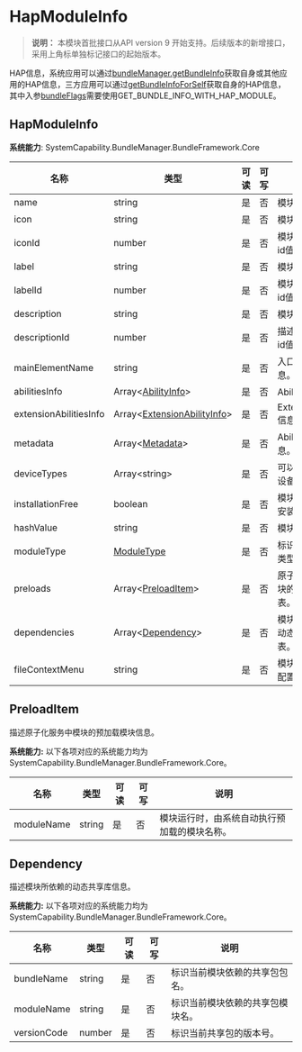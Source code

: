 # HapModuleInfo

> **说明：**
> 本模块首批接口从API version 9 开始支持。后续版本的新增接口，采用上角标单独标记接口的起始版本。

HAP信息，系统应用可以通过[bundleManager.getBundleInfo](js-apis-bundleManager.md#bundlemanagergetbundleinfo)获取自身或其他应用的HAP信息，三方应用可以通过[getBundleInfoForSelf](js-apis-bundleManager.md#bundlemanagergetbundleinfoforself)获取自身的HAP信息，其中入参[bundleFlags](js-apis-bundleManager.md#bundleflag)需要使用GET_BUNDLE_INFO_WITH_HAP_MODULE。

## HapModuleInfo

**系统能力**: SystemCapability.BundleManager.BundleFramework.Core

| 名称                              | 类型                                                         | 可读 | 可写 | 说明                 |
| --------------------------------- | ------------------------------------------------------------ | ---- | ---- | -------------------- |
| name                              | string                                                       | 是   | 否   | 模块名称。             |
| icon                              | string                                                       | 是   | 否   | 模块图标。             |
| iconId                            | number                                                       | 是   | 否   | 模块图标的资源id值。       |
| label                             | string                                                       | 是   | 否   | 模块标签。             |
| labelId                           | number                                                       | 是   | 否   | 模块标签的资源id值。       |
| description                       | string                                                       | 是   | 否   | 模块描述信息。         |
| descriptionId                     | number                                                       | 是   | 否   | 描述信息的资源id值。       |
| mainElementName                   | string                                                       | 是   | 否   | 入口ability信息。      |
| abilitiesInfo                     | Array\<[AbilityInfo](js-apis-bundleManager-abilityInfo.md)>         | 是   | 否   | Ability信息。          |
| extensionAbilitiesInfo            | Array\<[ExtensionAbilityInfo](js-apis-bundleManager-extensionAbilityInfo.md)> | 是   | 否   | ExtensionAbility信息。 |
| metadata                          | Array\<[Metadata](js-apis-bundleManager-metadata.md)>               | 是   | 否   | Ability的元信息。      |
| deviceTypes                       | Array\<string>                                               | 是   | 否   | 可以运行模块的设备类型。   |
| installationFree                  | boolean                                                      | 是   | 否   | 模块是否支持免安装。       |
| hashValue                         | string                                                       | 是   | 否   | 模块的Hash值。              |
| moduleType                        | [ModuleType](js-apis-bundleManager.md#moduletype)            | 是   | 否   | 标识当前模块的类型。      |
| preloads                          | Array\<[PreloadItem](#preloaditem)>                          | 是   | 否   | 原子化服务中模块的预加载列表。|
| dependencies                      | Array\<[Dependency](#dependency)>                            | 是   | 否   | 模块运行依赖的动态共享库列表。  |
| fileContextMenu                   | string                                                       | 是   | 否   | 模块的右键菜单配置。      |

## PreloadItem

描述原子化服务中模块的预加载模块信息。

 **系统能力:** 以下各项对应的系统能力均为SystemCapability.BundleManager.BundleFramework.Core。

| 名称      | 类型           | 可读 | 可写 | 说明                        |
| --------- | -------------- | ---- | ---- | --------------------------- |
|moduleName | string         | 是   | 否   | 模块运行时，由系统自动执行预加载的模块名称。|

## Dependency

描述模块所依赖的动态共享库信息。

 **系统能力:** 以下各项对应的系统能力均为SystemCapability.BundleManager.BundleFramework.Core。

| 名称        | 类型   | 可读 | 可写 | 说明                   |
| ----------- | ------ | ---- | ---- | ---------------------- |
| bundleName  | string | 是   | 否   | 标识当前模块依赖的共享包包名。       |
| moduleName  | string | 是   | 否   | 标识当前模块依赖的共享包模块名。 |
| versionCode | number | 是   | 否   | 标识当前共享包的版本号。   |